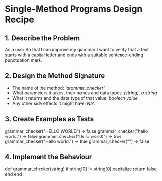 # Single-Method Programs Design Recipe


## 1. Describe the Problem

As a user
So that I can improve my grammar
I want to verify that a text starts with a capital letter and ends with a suitable sentence-ending punctuation mark.


## 2. Design the Method Signature

* The name of the method: *'grammer_checker'*
* What parameters it takes, their names and data types: *(string), a string*
* What it returns and the data type of that value: *boolean value*
* Any other side effects it might have: *N/A*


## 3. Create Examples as Tests

grammar_checker("HELLO WORLD") => false
grammar_checker("hello world.") => false
grammar_checker("Hello world!") => true
grammar_checker("Hello world.") => true
grammar_checker("") => false

## 4. Implement the Behaviour

def grammar_checker(string)
  if string[0] != string[0].capitalize
    return false
  end
end
